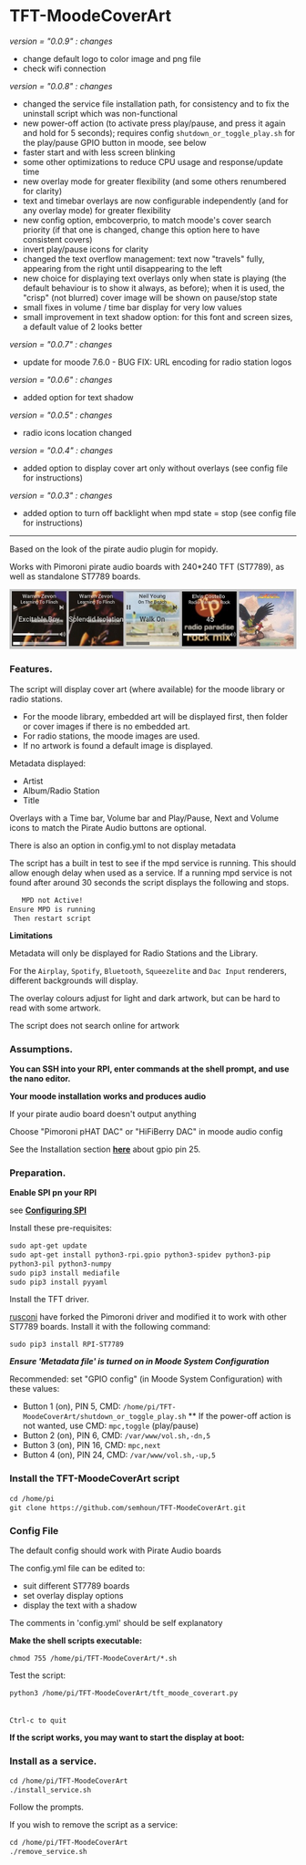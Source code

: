 # TFT-MoodeCoverArt 
*version = "0.0.9" : changes*

- change default logo to color image and png file
- check wifi connection

*version = "0.0.8" : changes*

* changed the service file installation path, for consistency and to fix the uninstall script which was non-functional
* new power-off action (to activate press play/pause, and press it again and hold for 5 seconds); requires config `shutdown_or_toggle_play.sh` for the play/pause GPIO button in moode, see below
* faster start and with less screen blinking
* some other optimizations to reduce CPU usage and response/update time
* new overlay mode for greater flexibility (and some others renumbered for clarity)
* text and timebar overlays are now configurable independently (and for any overlay mode) for greater flexibility
* new config option, embcoverprio, to match moode's cover search priority (if that one is changed, change this option here to have consistent covers)
* invert play/pause icons for clarity
* changed the text overflow management: text now "travels" fully, appearing from the right until disappearing to the left
* new choice for displaying text overlays only when state is playing (the default behaviour is to show it always, as before); when it is used, the "crisp" (not blurred) cover image will be shown on pause/stop state
* small fixes in volume / time bar display for very low values
* small improvement in text shadow option: for this font and screen sizes, a default value of 2 looks better

*version = "0.0.7" : changes*

* update for moode 7.6.0 - BUG FIX: URL encoding for radio station logos

*version = "0.0.6" : changes*

* added option for text shadow

*version = "0.0.5" : changes*

* radio icons location changed

*version = "0.0.4" : changes*

* added option to display cover art only without overlays (see config file for instructions)

*version = "0.0.3" : changes*

* added option to turn off backlight when mpd state = stop (see config file for instructions)

-------------------------------------------------------


Based on the look of the pirate audio plugin for mopidy.

Works with Pimoroni pirate audio boards with 240*240 TFT (ST7789), as well as standalone ST7789 boards.

![Sample Image](/pics/display.jpg)

### Features.

The script will display cover art (where available) for the moode library or radio stations.

* For the moode library, embedded art will be displayed first, then folder or cover images if there is no embedded art.
* For radio stations, the moode images are used.
* If no artwork is found a default image is displayed.

Metadata displayed:
* Artist
* Album/Radio Station
* Title

Overlays with a Time bar, Volume bar and Play/Pause, Next and Volume icons to match the Pirate Audio buttons are optional.

There is also an option in config.yml to not display metadata

The script has a built in test to see if the mpd service is running. This should allow enough delay when 
used as a service. If a running mpd service is not found after around 30 seconds the script displays the following and stops.

```
   MPD not Active!
Ensure MPD is running
 Then restart script
```

**Limitations**

Metadata will only be displayed for Radio Stations and the Library.

For the `Airplay`, `Spotify`, `Bluetooth`, `Squeezelite` and `Dac Input` renderers, different backgrounds will display.

The overlay colours adjust for light and dark artwork, but can be hard to read with some artwork.

The script does not search online for artwork

### Assumptions.

**You can SSH into your RPI, enter commands at the shell prompt, and use the nano editor.**

**Your moode installation works and produces audio**

If your pirate audio board doesn't output anything

Choose "Pimoroni pHAT DAC" or "HiFiBerry DAC" in moode audio config

See the Installation section [**here**](https://github.com/pimoroni/pirate-audio) about gpio pin 25. 


### Preparation.

**Enable SPI pn your RPI**

see [**Configuring SPI**](https://learn.adafruit.com/adafruits-raspberry-pi-lesson-4-gpio-setup/configuring-spi)

Install these pre-requisites:
```
sudo apt-get update
sudo apt-get install python3-rpi.gpio python3-spidev python3-pip python3-pil python3-numpy
sudo pip3 install mediafile
sudo pip3 install pyyaml
```
Install the TFT driver.

[rusconi](https://github.com/rusconi) have forked the Pimoroni driver and modified it to work with other ST7789 boards. Install it with the following command:

```
sudo pip3 install RPI-ST7789
```

***Ensure 'Metadata file' is turned on in Moode System Configuration***

Recommended: set "GPIO config" (in Moode System Configuration) with these values:
* Button 1 (on), PIN 5, CMD: `/home/pi/TFT-MoodeCoverArt/shutdown_or_toggle_play.sh`
** If the power-off action is not wanted, use CMD: `mpc,toggle` (play/pause)
* Button 2 (on), PIN 6, CMD: `/var/www/vol.sh,-dn,5`
* Button 3 (on), PIN 16, CMD: `mpc,next`
* Button 4 (on), PIN 24, CMD: `/var/www/vol.sh,-up,5`

### Install the TFT-MoodeCoverArt script

```
cd /home/pi
git clone https://github.com/semhoun/TFT-MoodeCoverArt.git
```

### Config File

The default config should work with Pirate Audio boards

The config.yml file can be edited to:

* suit different ST7789 boards
* set overlay display options
* display the text with a shadow

The comments in 'config.yml' should be self explanatory


**Make the shell scripts executable:**

```
chmod 755 /home/pi/TFT-MoodeCoverArt/*.sh
```

Test the script:

```
python3 /home/pi/TFT-MoodeCoverArt/tft_moode_coverart.py


Ctrl-c to quit
```

**If the script works, you may want to start the display at boot:**

### Install as a service.

```
cd /home/pi/TFT-MoodeCoverArt
./install_service.sh
```

Follow the prompts.

If you wish to remove the script as a service:

```
cd /home/pi/TFT-MoodeCoverArt
./remove_service.sh
```

